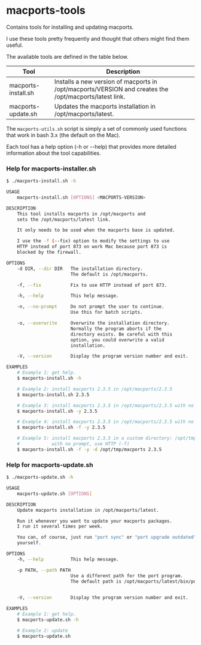 # macports-tools
Contains tools for installing and updating macports.

I use these tools pretty frequently and thought that others might find them useful.

The available tools are defined in the table below.

| Tool | Description |
| ---- | ----------- |
| macports-install.sh | Installs a new version of macports in /opt/macports/VERSION and creates the /opt/macports/latest link. |
| macports-update.sh | Updates the macports installation in /opt/macports/latest. |

The `macports-utils.sh` script is simply a set of commonly used functions that work in bash 3.x (the default on the Mac).

Each tool has a help option (-h or --help) that provides more detailed information about the tool capabilities.

### Help for macports-installer.sh

```bash
$ ./macports-install.sh -h

USAGE
    macports-install.sh [OPTIONS] <MACPORTS-VERSION>

DESCRIPTION
    This tool installs macports in /opt/macports and
    sets the /opt/macports/latest link.

    It only needs to be used when the macports base is updated.

    I use the -f (--fix) option to modify the settings to use
    HTTP instead of port 873 on work Mac because port 873 is
    blocked by the firewall.

OPTIONS
    -d DIR, --dir DIR   The installation directory.
                        The default is /opt/macports.

    -f, --fix           Fix to use HTTP instead of port 873.

    -h, --help          This help message.

    -n, --no-prompt     Do not prompt the user to continue.
                        Use this for batch scripts.

    -o, --overwrite     Overwrite the installation directory.
                        Normally the program aborts if the
                        directory exists. Be careful with this
                        option, you could overwrite a valid
                        installation.

    -V, --version       Display the program version number and exit.

EXAMPLES
    # Example 1: get help.
    $ macports-install.sh -h

    # Example 2: install macports 2.3.5 in /opt/macports/2.3.5
    $ macports-install.sh 2.3.5

    # Example 3: install macports 2.3.5 in /opt/macports/2.3.5 with no prompt.
    $ macports-install.sh -y 2.3.5

    # Example 4: install macports 2.3.5 in /opt/macports/2.3.5 with no prompt, use HTTP (-f)
    $ macports-install.sh -f -y 2.3.5

    # Example 5: install macports 2.3.5 in a custom directory: /opt/tmp/macports/2.3.5
    #            with no prompt, use HTTP (-f)
    $ macports-install.sh -f -y -d /opt/tmp/macports 2.3.5
```

### Help for macports-update.sh

```bash
$ ./macports-update.sh -h

USAGE
    macports-update.sh [OPTIONS]

DESCRIPTION
    Update macports installation in /opt/macports/latest.

    Run it whenever you want to update your macports packages.
    I run it several times per week.

    You can, of course, just run "port sync" or "port upgrade outdated"
    yourself.

OPTIONS
    -h, --help          This help message.

    -p PATH, --path PATH
                        Use a different path for the port program.
                        The default path is /opt/macports/latest/bin/port
                        

    -V, --version       Display the program version number and exit.

EXAMPLES
    # Example 1: get help.
    $ macports-update.sh -h

    # Example 2: update
    $ macports-update.sh

```
